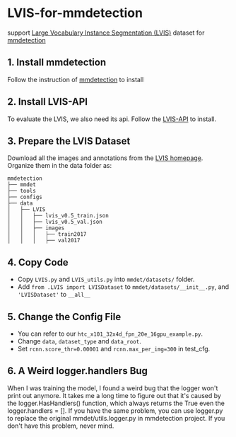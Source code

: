 # LVIS-for-mmdetection
support [Large Vocabulary Instance Segmentation (LVIS)](https://www.lvisdataset.org/) dataset for [mmdetection](https://github.com/open-mmlab/mmdetection)


## 1. Install mmdetection

Follow the instruction of [mmdetection](https://github.com/open-mmlab/mmdetection) to install

## 2. Install LVIS-API

To evaluate the LVIS, we also need its api. Follow the [LVIS-API](https://github.com/lvis-dataset/lvis-api) to install.

## 3. Prepare the LVIS Dataset

Download all the images and annotations from the [LVIS homepage](https://www.lvisdataset.org/dataset). Organize them in the data folder as:

```
mmdetection
├── mmdet
├── tools
├── configs
├── data
│   ├── LVIS
│   │   ├── lvis_v0.5_train.json
│   │   ├── lvis_v0.5_val.json
│   │   ├── images
│   │   │   ├── train2017
│   │   │   ├── val2017

```

## 4. Copy Code

* Copy ```LVIS.py``` and ```LVIS_utils.py``` into ```mmdet/datasets/``` folder.
* Add ```from .LVIS import LVISDataset``` to ```mmdet/datasets/__init__.py```, and ``` 'LVISDataset' ``` to ```__all__```

## 5. Change the Config File

* You can refer to our ```htc_x101_32x4d_fpn_20e_16gpu_example.py```.
* Change ```data```, ```dataset_type``` and ```data_root```.
* Set ```rcnn.score_thr=0.00001``` and ```rcnn.max_per_img=300``` in test_cfg.

## 6. A Weird logger.handlers Bug

When I was training the model, I found a weird bug that the logger won't print out anymore. It takes me a long time to figure out that it's caused by the logger.HasHandlers() function, which always returns the True even the  logger.handlers = []. If you have the same problem, you can use logger.py to replace the original mmdet/utils.logger.py in mmdetection project. If you don't have this problem, never mind. 
